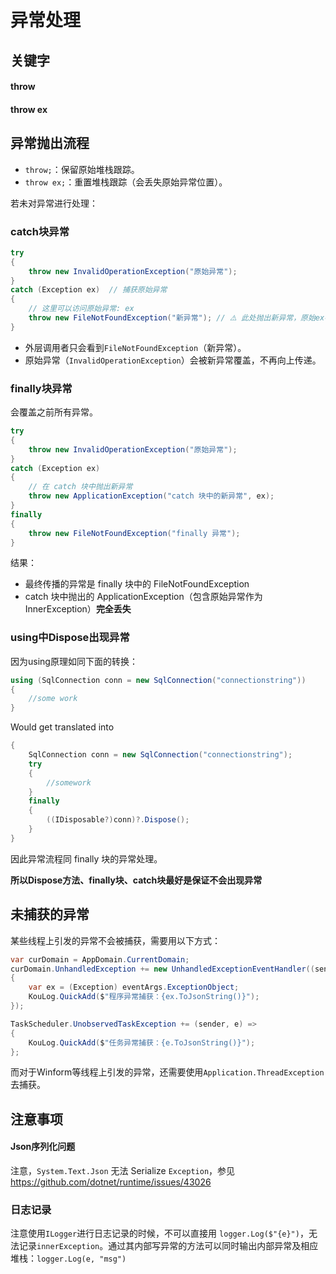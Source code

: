 # 异常处理


## 关键字

#### throw



#### throw ex




## 异常抛出流程

- `throw;`：保留原始堆栈跟踪。
- `throw ex;`：重置堆栈跟踪（会丢失原始异常位置）。

若未对异常进行处理：

### catch块异常

```cs
try
{
    throw new InvalidOperationException("原始异常");
}
catch (Exception ex)  // 捕获原始异常
{
    // 这里可以访问原始异常: ex
    throw new FileNotFoundException("新异常"); // ⚠️ 此处抛出新异常，原始ex被隐藏
}
```
- 外层调用者只会看到`FileNotFoundException`（新异常）。
- 原始异常（`InvalidOperationException`）会被新异常覆盖，不再向上传递。

### finally块异常

会覆盖之前所有异常。


```cs
try
{
    throw new InvalidOperationException("原始异常");
}
catch (Exception ex)
{
    // 在 catch 块中抛出新异常
    throw new ApplicationException("catch 块中的新异常", ex);
}
finally
{
    throw new FileNotFoundException("finally 异常");
}
```

结果：

- 最终传播的异常是 finally 块中的 FileNotFoundException
- catch 块中抛出的 ApplicationException（包含原始异常作为 InnerException）​**​完全丢失​**

### using中Dispose出现异常

因为using原理如同下面的转换：

```csharp
using (SqlConnection conn = new SqlConnection("connectionstring"))
{
    //some work
}
```

Would get translated into

```csharp
{
    SqlConnection conn = new SqlConnection("connectionstring");
    try
    {
        //somework
    }
    finally
    {
        ((IDisposable?)conn)?.Dispose();
    }
}
```

因此异常流程同 finally 块的异常处理。

**所以Dispose方法、finally块、catch块最好是保证不会出现异常**


## 未捕获的异常

某些线程上引发的异常不会被捕获，需要用以下方式：

```csharp
var curDomain = AppDomain.CurrentDomain;
curDomain.UnhandledException += new UnhandledExceptionEventHandler((sender, eventArgs) =>
{
    var ex = (Exception) eventArgs.ExceptionObject;
    KouLog.QuickAdd($"程序异常捕获：{ex.ToJsonString()}");
});

TaskScheduler.UnobservedTaskException += (sender, e) =>
{
    KouLog.QuickAdd($"任务异常捕获：{e.ToJsonString()}");
};
```

而对于Winform等线程上引发的异常，还需要使用`Application.ThreadException`去捕获。


## 注意事项

#### Json序列化问题
注意，`System.Text.Json` 无法 Serialize `Exception`，参见<https://github.com/dotnet/runtime/issues/43026>


### 日志记录
注意使用`ILogger`进行日志记录的时候，不可以直接用 `logger.Log($"{e}")`，无法记录`innerException`。通过其内部写异常的方法可以同时输出内部异常及相应堆栈：`logger.Log(e, "msg")`